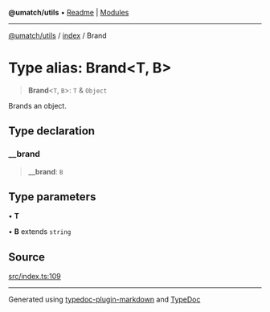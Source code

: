 **@umatch/utils** • [Readme](../../index.md) \| [Modules](../../modules.md)

***

[@umatch/utils](../../modules.md) / [index](../index.md) / Brand

# Type alias: Brand\<T, B\>

> **Brand**\<`T`, `B`\>: `T` & `Object`

Brands an object.

## Type declaration

### \_\_brand

> **\_\_brand**: `B`

## Type parameters

• **T**

• **B** extends `string`

## Source

[src/index.ts:109](https://github.com/umatch-oficial/utils/blob/1813ff9/src/index.ts#L109)

***

Generated using [typedoc-plugin-markdown](https://www.npmjs.com/package/typedoc-plugin-markdown) and [TypeDoc](https://typedoc.org/)
